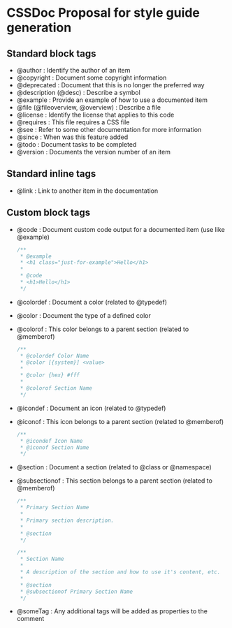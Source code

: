 # CSSDoc Proposal for style guide generation

## Standard block tags

- @author : Identify the author of an item
- @copyright : Document some copyright information
- @deprecated : Document that this is no longer the preferred way
- @description (@desc) : Describe a symbol
- @example : Provide an example of how to use a documented item
- @file (@fileoverview, @overview) : Describe a file
- @license : Identify the license that applies to this code
- @requires : This file requires a CSS file
- @see : Refer to some other documentation for more information
- @since : When was this feature added
- @todo : Document tasks to be completed
- @version : Documents the version number of an item

## Standard inline tags

- @link : Link to another item in the documentation

## Custom block tags

- @code : Document custom code output for a documented item (use like @example)

  ```css
  /**
   * @example
   * <h1 class="just-for-example">Hello</h1>
   *
   * @code
   * <h1>Hello</h1>
   */
  ```

- @colordef : Document a color (related to @typedef)
- @color : Document the type of a defined color
- @colorof : This color belongs to a parent section (related to @memberof)

  ```css
  /**
   * @colordef Color Name
   * @color [{system}] <value>
   *
   * @color {hex} #fff
   *
   * @colorof Section Name
   */
  ```

- @icondef : Document an icon (related to @typedef)
- @iconof : This icon belongs to a parent section (related to @memberof)

  ```css
  /**
   * @icondef Icon Name
   * @iconof Section Name
   */
  ```

- @section : Document a section (related to @class or @namespace)
- @subsectionof : This section belongs to a parent section (related to @memberof)

  ```css
  /**
   * Primary Section Name
   *
   * Primary section description.
   *
   * @section
   */

  /**
   * Section Name
   *
   * A description of the section and how to use it's content, etc.
   *
   * @section
   * @subsectionof Primary Section Name
   */
  ```

- @someTag : Any additional tags will be added as properties to the comment